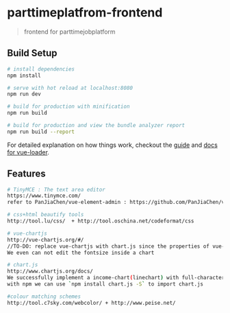 # parttimeplatfrom-frontend

> frontend for parttimejobplatform

## Build Setup

``` bash
# install dependencies
npm install

# serve with hot reload at localhost:8080
npm run dev

# build for production with minification
npm run build

# build for production and view the bundle analyzer report
npm run build --report
```

For detailed explanation on how things work, checkout the [guide](http://vuejs-templates.github.io/webpack/) and [docs for vue-loader](http://vuejs.github.io/vue-loader).

## Features

``` bash
# TinyMCE : The text area editor
https://www.tinymce.com/
refer to PanJiaChen/vue-element-admin : https://github.com/PanJiaChen/vue-element-admin

# css+html beautify tools
http://tool.lu/css/  + http://tool.oschina.net/codeformat/css

# vue-chartjs 
http://vue-chartjs.org/#/ 
//TO-DO: replace vue-chartjs with chart.js since the properties of vue-chartjs is too little
We even can not edit the fontsize inside a chart 

# chart.js 
http://www.chartjs.org/docs/
We successfully implement a income-chart(linechart) with full-characterisics chart.js.
with npm we can use `npm install chart.js -S` to import chart.js

#colour matching schemes
http://tool.c7sky.com/webcolor/ + http://www.peise.net/
```
